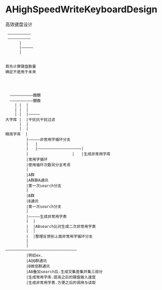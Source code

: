 # AHighSpeedWriteKeyboardDesign
高效键盘设计

     ——————————
     ——————————
          |
          |—————
          |


    首先计算键盘数量
    确定不是用于未来


    
    
      ——————————嫐嬲
      ——————————嬲嫐
        | |  |
        | |  |
        | |  |—————
    大字库 |  |干扰抗干扰过滤
          |  |
          |  |
    精简字库  |
             |—————非常用字循环分支 
             |   |
             |   |———————————————————|
             |                   |   |生成非常用字库
             |常用字循环                
             |使用循环次数另分支考虑     
             |
             |A群
             |A群聊A通讯
             |第一次search分支
             |
             |B群
             |B通讯
             |第一次search分支
             |
             |—————生成非常用字表
             |  |
             |  |ABsearch比对生成二次非常用字表
             |  |
             |  |整理反馈到上面非常用字循环分支
             |
             |
    ———————————————————————————————
             |例如ex. 
             |AQQ群通讯
             |B微信群通讯
             |AB叠加search后.生成交集差集并集三部分
             |生成常用字库.提高之后的键盘输入速度
             |生成非常用字表.方便之后的调用与读取








